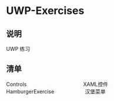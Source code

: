 UWP-Exercises
=====
说明
------
UWP 练习

清单
------
Controls　　　　　　　　　　　XAML控件<br>
HamburgerExercise　　　　　　汉堡菜单<br>

